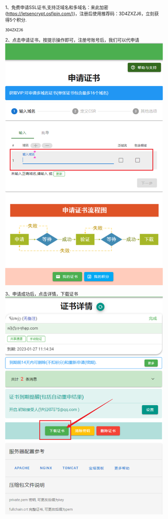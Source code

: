 1、免费申请SSL证书,支持泛域名和多域名：来此加密([https://letsencrypt.osfipin.com/)](https://letsencrypt.osfipin.com/))，注册后使用推荐码：3D4ZXZJ6，立刻获得5个积分.
```
3D4ZXZJ6
```


2、点击申请证书，按提示操作即可，注册号账号后，我们可以代申请
![image.png](../_media/ssl1.png)

3、申请成功后，点击详情，下载证书
![image.png](../_media/ssl2.png)
